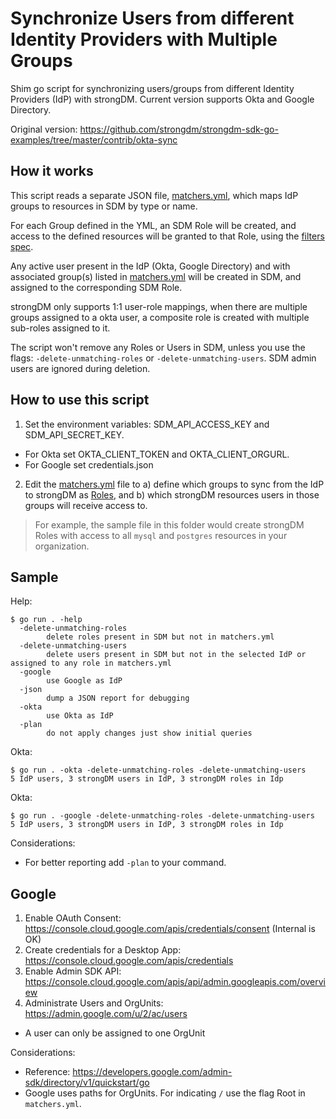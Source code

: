 # Synchronize Users from different Identity Providers with Multiple Groups
Shim go script for synchronizing users/groups from different Identity Providers (IdP) with strongDM. Current version supports Okta and Google Directory.

Original version: https://github.com/strongdm/strongdm-sdk-go-examples/tree/master/contrib/okta-sync

## How it works
This script reads a separate JSON file, [matchers.yml](matchers.yml), which maps IdP groups to resources in SDM by type or name.

For each Group defined in the YML, an SDM Role will be created, and access to the defined resources will be granted to that Role, using the [filters spec](https://www.strongdm.com/docs/automation/getting-started/filters).

Any active user present in the IdP (Okta, Google Directory) and with associated group(s) listed in [matchers.yml](matchers.yml) will be created in SDM, and assigned to the corresponding SDM Role. 

strongDM only supports 1:1 user-role mappings, when there are multiple groups assigned to a okta user, a composite role is created with multiple sub-roles assigned to it.

The script won't remove any Roles or Users in SDM, unless you use the flags: `-delete-unmatching-roles` or `-delete-unmatching-users`. SDM admin users are ignored during deletion.

## How to use this script
1. Set the environment variables: SDM_API_ACCESS_KEY and SDM_API_SECRET_KEY. 
  * For Okta set OKTA_CLIENT_TOKEN and OKTA_CLIENT_ORGURL.
  * For Google set credentials.json 
2. Edit the [matchers.yml](matchers.yml) file to a) define which groups to sync from the IdP to strongDM as [Roles](https://www.strongdm.com/docs/admin-ui-guide/user-management/roles), and b) which strongDM resources users in those groups will receive access to.

  > For example, the sample file in this folder would create strongDM Roles with access to all `mysql` and `postgres` resources in your organization.

## Sample
Help: 
```
$ go run . -help
  -delete-unmatching-roles
    	delete roles present in SDM but not in matchers.yml
  -delete-unmatching-users
    	delete users present in SDM but not in the selected IdP or assigned to any role in matchers.yml
  -google
    	use Google as IdP
  -json
    	dump a JSON report for debugging
  -okta
    	use Okta as IdP
  -plan
    	do not apply changes just show initial queries
````

Okta:
```
$ go run . -okta -delete-unmatching-roles -delete-unmatching-users
5 IdP users, 3 strongDM users in IdP, 3 strongDM roles in Idp
```

Okta:
```
$ go run . -google -delete-unmatching-roles -delete-unmatching-users
5 IdP users, 3 strongDM users in IdP, 3 strongDM roles in Idp
```

Considerations:
* For better reporting add `-plan` to your command.

## Google 
1. Enable OAuth Consent: https://console.cloud.google.com/apis/credentials/consent (Internal is OK)
2. Create credentials for a Desktop App: https://console.cloud.google.com/apis/credentials
3. Enable Admin SDK API: https://console.cloud.google.com/apis/api/admin.googleapis.com/overview
4. Administrate Users and OrgUnits: https://admin.google.com/u/2/ac/users
  * A user can only be assigned to one OrgUnit

Considerations:
* Reference: https://developers.google.com/admin-sdk/directory/v1/quickstart/go
* Google uses paths for OrgUnits. For indicating `/` use the flag Root in `matchers.yml`.
